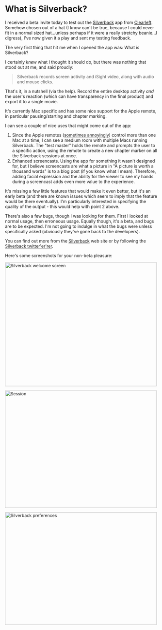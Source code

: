 # What is Silverback?

I received a beta invite today to test out the [Silverback](http://silverbackapp.com) app from [Clearleft](http://clearleft.com).  Somehow chosen out of a hat (I know can't be true, because I could never fit in a normal sized hat...unless perhaps if it were a really stretchy beanie...I digress), I've now given it a play and sent my testing feedback.

The very first thing that hit me when I opened the app was: What is Silverback?


<!--more-->

I certainly *knew* what I thought it should do, but there was nothing that stood out at me, and said proudly:

> Silverback records screen activity and iSight video, along with audio and mouse clicks.

That's it, in a nutshell (via the help).  Record the entire desktop activity *and* the user's reaction (which can have transparency in the final product) and export it to a single movie.

It's currently Mac specific and has some nice support for the Apple remote, in particular pausing/starting and chapter marking.

I can see a couple of nice uses that might come out of the app:

1. Since the Apple remotes ([sometimes annoyingly](http://www.flickr.com/photos/remysharp/2324903230/)) control more than one Mac at a time, I can see a medium room with multiple Macs running Silverback.  The "test master" holds the remote and prompts the user to a specific action, using the remote to create a new chapter marker on all the Silverback sessions at once.
2. Enhanced screencasts.  Using the app for something it wasn't designed for, but I believe screencasts are what a picture in "A picture is worth a thousand words" is to a blog post (if you know what I mean).  Therefore, adding facial expression and the ability for the viewer to see my hands during a screencast adds even more value to the experience. 

It's missing a few little features that would make it even better, but it's an early beta (and there are known issues which seem to imply that the feature would be there eventually). I'm particularly interested in specifying the quality of the output - this would help with point 2 above.

There's also a few bugs, though I was looking for them. First I looked at normal usage, then erroneous usage. Equally though, it's a beta, and bugs are to be expected.  I'm not going to indulge in what the bugs were unless specifically asked (obviously they've gone back to the developers).

You can find out more from the [Silverback](http://silverbackapp.com) web site or by following the [Silverback twitter'er'rer](http://twitter.com/silverbackapp).

Here's some screenshots for your non-beta pleasure:

<a href="http://www.flickr.com/photos/remysharp/2515670811/" title="Silverback welcome screen by Remy Sharp, on Flickr"><img src="http://farm3.static.flickr.com/2319/2515670811_050fca147b.jpg" width="500" height="407" alt="Silverback welcome screen" /></a>

<a href="http://www.flickr.com/photos/remysharp/2515670817/" title="Session by Remy Sharp, on Flickr"><img src="http://farm3.static.flickr.com/2161/2515670817_ca790e74ef.jpg" width="500" height="386" alt="Session" /></a>

<a href="http://www.flickr.com/photos/remysharp/2515670821/" title="Silverback preferences by Remy Sharp, on Flickr"><img src="http://farm3.static.flickr.com/2351/2515670821_6f63d5c70b.jpg" width="500" height="370" alt="Silverback preferences" /></a>